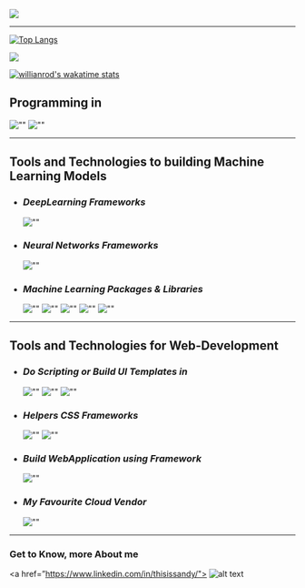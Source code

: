 ![](https://miro.medium.com/max/700/0*JKyzq_e9TUlb84wX?v=4&h=300&w=300 "")

***

[![Top Langs](https://github-readme-stats.vercel.app/api/top-langs/?username=thisissandy)](https://github.com/thisissandy/github-readme-stats&show_icons=true)

![](https://github-profile-summary-cards.vercel.app/api/cards/profile-details?username=thisissandy&theme=dracula)

[![willianrod's wakatime stats](https://github-readme-stats.vercel.app/api/wakatime?username=thisissandy)](https://github.com/anuraghazra/github-readme-stats)


## Programming in

![""](https://img.shields.io/static/v1?label=python&message=programming&color=000?style=for-the-badge&logo=python&logoColor=white&style=for-the-badge\ "")
![""](https://img.shields.io/static/v1?label=JavaScript&message=programming&color=000?style=for-the-badge&logo=javascript&logoColor=white&style=for-the-badge\ "")

***

## Tools and Technologies to building Machine Learning Models
- ### *DeepLearning Frameworks*
  ![""](https://img.shields.io/static/v1?label=TensorFlow&message=Scripting&color=000?style=for-the-badge&logo=tensorflow&logoColor=white&style=for-the-badge\ "")

- ### *Neural Networks Frameworks*
  ![""](https://img.shields.io/static/v1?label=Keras&message=Scripting&color=000?style=for-the-badge&logo=Keras&logoColor=white&style=for-the-badge\ "")

- ### *Machine Learning Packages & Libraries*
  ![""](https://img.shields.io/static/v1?label=OpenCV&message=Scripting&color=000?style=for-the-badge&logo=opencv&logoColor=white&style=for-the-badge\ "")
  ![""](https://img.shields.io/static/v1?label=Numpy&message=Scripting&color=000?style=for-the-badge&logo=numpy&logoColor=white&style=for-the-badge\ "")
  ![""](https://img.shields.io/static/v1?label=Pandas&message=Scripting&color=000?style=for-the-badge&logo=pandas&logoColor=white&style=for-the-badge\ "")
  ![""](https://img.shields.io/static/v1?label=SK-learn&message=Scripting&color=000?style=for-the-badge&logo=sklearn&logoColor=white&style=for-the-badge\ "")
  ![""](https://img.shields.io/static/v1?label=MatPlotLib&message=Scripting&color=000?style=for-the-badge&logo=numpy&logoColor=white&style=for-the-badge\ "")

***

## Tools and Technologies for Web-Development

- ### *Do Scripting or Build UI Templates in*
  ![""](https://img.shields.io/static/v1?label=HTML5&message=Scripting&color=000?style=for-the-badge&logo=html5&logoColor=white&style=for-the-badge\ "")
  ![""](https://img.shields.io/static/v1?label=CSS3&message=Scripting&color=000?style=for-the-badge&logo=css3&logoColor=white&style=for-the-badge\ "")
  ![""](https://img.shields.io/static/v1?label=JavaScript&message=Scripting&color=000?style=for-the-badge&logo=javascript&logoColor=white&style=for-the-badge\ "")

- ### *Helpers CSS Frameworks*
  ![""](https://img.shields.io/static/v1?label=Bootstrap&message=Scripting&color=000?style=for-the-badge&logo=bootstrap&logoColor=white&style=for-the-badge\ "")
  ![""](https://img.shields.io/static/v1?label=Tailwind&message=Scripting&color=000?style=for-the-badge&logo=Tailwind&logoColor=white&style=for-the-badge\ "")


- ### *Build WebApplication using Framework*
  ![""](https://img.shields.io/static/v1?label=Django&message=Scripting&color=000?style=for-the-badge&logo=Django&logoColor=white&style=for-the-badge\ "")


- ### *My Favourite Cloud Vendor*
  ![""](https://img.shields.io/static/v1?label=AWS&message=Scripting&color=000?style=for-the-badge&logo=aws&logoColor=white&style=for-the-badge\ "")

***


### Get to Know, more About me
<a href=”https://www.linkedin.com/in/thisissandy/"> ![alt text](https://img.shields.io/badge/-LinkedIn-0e76a8?style=plastic&logo=linkedIn)</a>                         
                                                    

